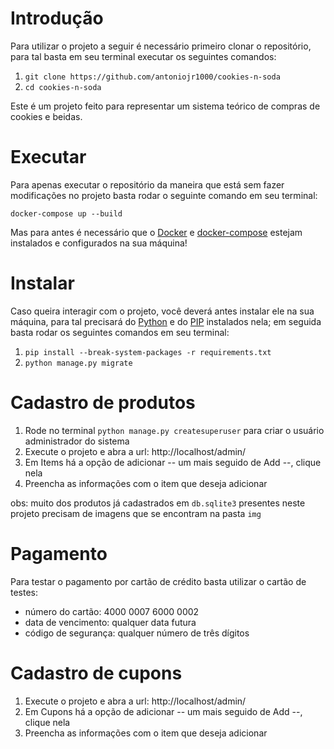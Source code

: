 # Introdução

Para utilizar o projeto a seguir é necessário primeiro clonar o repositório, para tal basta em seu terminal executar os seguintes comandos:

1. `git clone https://github.com/antoniojr1000/cookies-n-soda`
2. `cd cookies-n-soda`

Este é um projeto feito para representar um sistema teórico de compras de cookies e beidas.

# Executar

Para apenas executar o repositório da maneira que está sem fazer modificações no projeto basta rodar o seguinte comando em seu terminal:

`docker-compose up --build`

Mas para antes é necessário que o [Docker](https://www.docker.com/) e [docker-compose](https://docs.docker.com/compose/) estejam instalados e configurados na sua máquina!

# Instalar

Caso queira interagir com o projeto, você deverá antes instalar ele na sua máquina, para tal precisará do [Python](https://www.python.org/) e do [PIP](https://pypi.org/project/pip/) instalados nela; em seguida basta rodar os seguintes comandos em seu terminal:

1. `pip install --break-system-packages -r requirements.txt`
2. `python manage.py migrate`

# Cadastro de produtos

1. Rode no terminal `python manage.py createsuperuser` para criar o usuário administrador do sistema
2. Execute o projeto e abra a url: http://localhost/admin/
3. Em Items há a opção de adicionar -- um mais seguido de Add --, clique nela
4. Preencha as informações com o item que deseja adicionar

obs: muito dos produtos já cadastrados em `db.sqlite3` presentes neste projeto precisam de imagens que se encontram na pasta `img`

# Pagamento

Para testar o pagamento por cartão de crédito basta utilizar o cartão de testes:

* número do cartão: 4000 0007 6000 0002
* data de vencimento: qualquer data futura
* código de segurança: qualquer número de três dígitos

# Cadastro de cupons

1. Execute o projeto e abra a url: http://localhost/admin/
2. Em Cupons há a opção de adicionar -- um mais seguido de Add --, clique nela
3. Preencha as informações com o item que deseja adicionar
